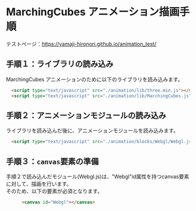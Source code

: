 # MarchingCubes アニメーション描画手順
テストページ：https://yamaji-hironori.github.io/animation_test/

## 手順１：ライブラリの読み込み
MarchingCubes アニメーションのために以下のライブラリを読み込みます。
```html
  <script type="text/javascript" src="./animation/lib/three.min.js"></script>
  <script type="text/javascript" src="./animation/lib/MarchingCubes.js"></script>
```
## 手順２：アニメーションモジュールの読み込み
ライブラリを読み込んだ後に、アニメーションモジュールを読み込みます。
```html
  <script type="text/javascript" src="./animation/blocks/Webgl/Webgl.js"></script>
```
## 手順３：`canvas`要素の準備
手順２で読み込んだモジュール(Webgl.js)は、"Webgl"id属性を持つcanvas要素に対して、描画を行います。<br>
そのため、以下の要素が必須となります。
```html
      <canvas id="Webgl"></canvas>
```
